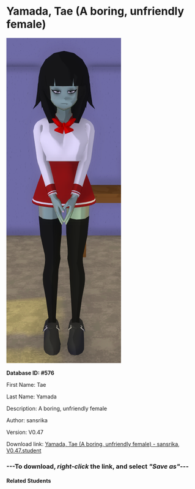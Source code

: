 # Yamada, Tae (A boring, unfriendly female)

<img src="Files/Yamada, Tae (A boring, unfriendly female).png" title="Yamada, Tae (A boring, unfriendly female) - sansrika, V0.47">

**Database ID: #576**

First Name: Tae

Last Name: Yamada

Description: A boring, unfriendly female

Author: sansrika

Version: V0.47

Download link: <a href="https://raw.githubusercontent.com/Arbiter1223/Daigaku-Gurashi-Custom-Students/master/Students/Files/Yamada%2C%20Tae%20(A%20boring%2C%20unfriendly%20female)%20-%20sansrika%2C%20V0.47.student">Yamada, Tae (A boring, unfriendly female) - sansrika, V0.47.student</a>

### ---**To download, _right-click_ the link, and select _"Save as"_**---

#### Related Students

